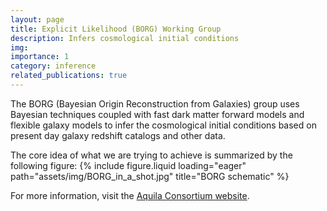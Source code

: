 ```yaml
---
layout: page
title: Explicit Likelihood (BORG) Working Group
description: Infers cosmological initial conditions
img:
importance: 1
category: inference
related_publications: true
---
```


The BORG (Bayesian Origin Reconstruction from Galaxies) group uses Bayesian techniques coupled with fast dark matter forward models and flexible galaxy models to infer the cosmological initial conditions based on present day galaxy redshift catalogs and other data.

The core idea of what we are trying to achieve is summarized by the following figure:
{% include figure.liquid loading="eager" path="assets/img/BORG_in_a_shot.jpg" title="BORG schematic" %}

For more information, visit the [Aquila Consortium website](https://www.aquila-consortium.org/).
